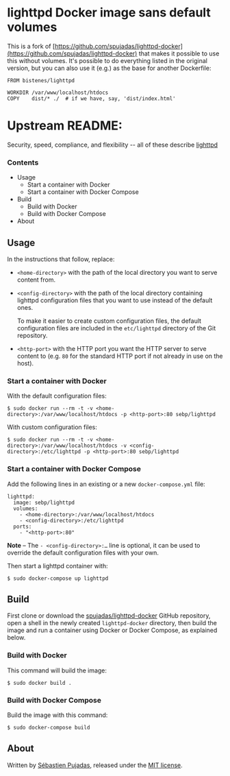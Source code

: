 # lighttpd Docker image sans default volumes

This is a fork of [https://github.com/spujadas/lighttpd-docker](https://github.com/spujadas/lighttpd-docker) that makes it possible to use this without volumes. It's possible to do everything listed in the original version, but you can also use it (e.g.) as the base for another Dockerfile:

```
FROM bistenes/lighttpd

WORKDIR /var/www/localhost/htdocs
COPY    dist/* ./  # if we have, say, 'dist/index.html'
```


# Upstream README:

Security, speed, compliance, and flexibility -- all of these describe [lighttpd](http://www.lighttpd.net/)

### Contents

 - Usage
	 - Start a container with Docker
	 - Start a container with Docker Compose
 - Build
	 - Build with Docker
	 - Build with Docker Compose
 - About

## Usage

In the instructions that follow, replace:

- `<home-directory>` with the path of the local directory you want to serve content from.

- `<config-directory>` with the path of the local directory containing lighttpd configuration files that you want to use instead of the default ones.

	To make it easier to create custom configuration files, the default configuration files are included in the `etc/lighttpd` directory of the Git repository.
 
-  `<http-port>` with the HTTP port you want the HTTP server to serve content to (e.g. `80` for the standard HTTP port if not already in use on the host).

### Start a container with Docker

With the default configuration files:

	$ sudo docker run --rm -t -v <home-directory>:/var/www/localhost/htdocs -p <http-port>:80 sebp/lighttpd

With custom configuration files:

	$ sudo docker run --rm -t -v <home-directory>:/var/www/localhost/htdocs -v <config-directory>:/etc/lighttpd -p <http-port>:80 sebp/lighttpd

### Start a container with Docker Compose

Add the following lines in an existing or a new `docker-compose.yml` file:

	lighttpd:
	  image: sebp/lighttpd
	  volumes:
	    - <home-directory>:/var/www/localhost/htdocs
	    - <config-directory>:/etc/lighttpd
	  ports:
	    - "<http-port>:80"

**Note** – The `- <config-directory>:…` line is optional, it can be used to override the default configuration files with your own.

Then start a lighttpd container with:

	$ sudo docker-compose up lighttpd


## Build

First clone or download the [spujadas/lighttpd-docker](https://github.com/spujadas/lighttpd-docker) GitHub repository, open a shell in the newly created `lighttpd-docker` directory, then build the image and run a container using Docker or Docker Compose, as explained below.

### Build with Docker

This command will build the image:

	$ sudo docker build .

### Build with Docker Compose

Build the image with this command:

	$ sudo docker-compose build

## About

Written by [Sébastien Pujadas](http://pujadas.net), released under the [MIT license](http://opensource.org/licenses/MIT).
